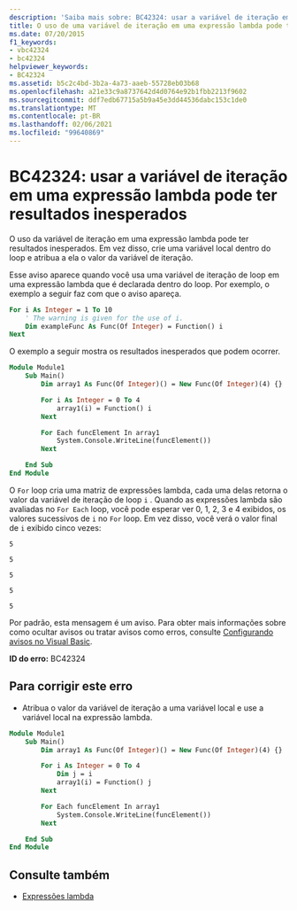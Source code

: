```yaml
---
description: 'Saiba mais sobre: BC42324: usar a variável de iteração em uma expressão lambda pode ter resultados inesperados'
title: O uso de uma variável de iteração em uma expressão lambda pode ter resultados inesperados
ms.date: 07/20/2015
f1_keywords:
- vbc42324
- bc42324
helpviewer_keywords:
- BC42324
ms.assetid: b5c2c4bd-3b2a-4a73-aaeb-55728eb03b68
ms.openlocfilehash: a21e33c9a8737642d4d0764e92b1fbb2213f9602
ms.sourcegitcommit: ddf7edb67715a5b9a45e3dd44536dabc153c1de0
ms.translationtype: MT
ms.contentlocale: pt-BR
ms.lasthandoff: 02/06/2021
ms.locfileid: "99640869"
---
```

# <a name="bc42324-using-the-iteration-variable-in-a-lambda-expression-may-have-unexpected-results"></a>BC42324: usar a variável de iteração em uma expressão lambda pode ter resultados inesperados

O uso da variável de iteração em uma expressão lambda pode ter resultados inesperados. Em vez disso, crie uma variável local dentro do loop e atribua a ela o valor da variável de iteração.

 Esse aviso aparece quando você usa uma variável de iteração de loop em uma expressão lambda que é declarada dentro do loop. Por exemplo, o exemplo a seguir faz com que o aviso apareça.

```vb
For i As Integer = 1 To 10
    ' The warning is given for the use of i.
    Dim exampleFunc As Func(Of Integer) = Function() i
Next
```

 O exemplo a seguir mostra os resultados inesperados que podem ocorrer.

```vb
Module Module1
    Sub Main()
        Dim array1 As Func(Of Integer)() = New Func(Of Integer)(4) {}

        For i As Integer = 0 To 4
            array1(i) = Function() i
        Next

        For Each funcElement In array1
            System.Console.WriteLine(funcElement())
        Next

    End Sub
End Module
```

 O `For` loop cria uma matriz de expressões lambda, cada uma delas retorna o valor da variável de iteração de loop `i` . Quando as expressões lambda são avaliadas no `For Each` loop, você pode esperar ver 0, 1, 2, 3 e 4 exibidos, os valores sucessivos de `i` no `For` loop. Em vez disso, você verá o valor final de `i` exibido cinco vezes:

 `5`

 `5`

 `5`

 `5`

 `5`

 Por padrão, esta mensagem é um aviso. Para obter mais informações sobre como ocultar avisos ou tratar avisos como erros, consulte [Configurando avisos no Visual Basic](/visualstudio/ide/configuring-warnings-in-visual-basic).

 **ID do erro:** BC42324

## <a name="to-correct-this-error"></a>Para corrigir este erro

- Atribua o valor da variável de iteração a uma variável local e use a variável local na expressão lambda.

```vb
Module Module1
    Sub Main()
        Dim array1 As Func(Of Integer)() = New Func(Of Integer)(4) {}

        For i As Integer = 0 To 4
            Dim j = i
            array1(i) = Function() j
        Next

        For Each funcElement In array1
            System.Console.WriteLine(funcElement())
        Next

    End Sub
End Module
```

## <a name="see-also"></a>Consulte também

- [Expressões lambda](../../programming-guide/language-features/procedures/lambda-expressions.md)
